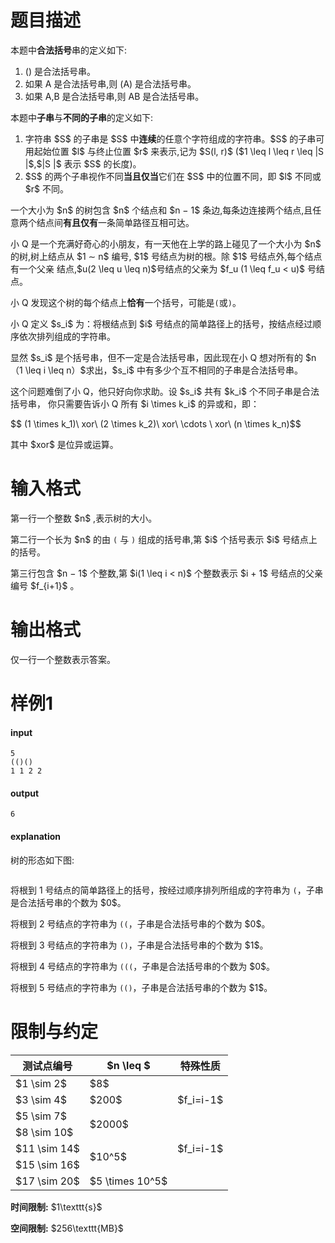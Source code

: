 # 题目描述

<p>本题中<strong>合法括号</strong>串的定义如下:</p>
<ol><li>() 是合法括号串。</li>
<li>如果 A 是合法括号串,则 (A) 是合法括号串。</li>
<li>如果 A,B 是合法括号串,则 AB 是合法括号串。</li>
</ol><p>本题中<strong>子串</strong>与<strong>不同的子串</strong>的定义如下:</p>
<ol><li>字符串 $S$ 的子串是 $S$ 中<strong>连续</strong>的任意个字符组成的字符串。$S$ 的子串可用起始位置 $l$ 与终止位置 $r$ 来表示,记为 $S(l, r)$ ($1 \leq l \leq r \leq |S |$,$|S |$ 表示 $S$ 的长度)。</li>
<li>$S$ 的两个子串视作不同<strong>当且仅当</strong>它们在 $S$ 中的位置不同，即 $l$ 不同或 $r$ 不同。</li>
</ol><p>一个大小为 $n$ 的树包含 $n$ 个结点和 $n − 1$ 条边,每条边连接两个结点,且任意两个结点间<strong>有且仅有</strong>一条简单路径互相可达。</p>
<p>小 Q 是一个充满好奇心的小朋友，有一天他在上学的路上碰见了一个大小为 $n$ 的树,树上结点从 $1 ∼ n$ 编号, $1$ 号结点为树的根。除 $1$ 号结点外,每个结点有一个父亲
结点,$u(2 \leq  u \leq n)$号结点的父亲为 $f_u (1 \leq f_u &lt; u)$ 号结点。</p>
<p>小 Q 发现这个树的每个结点上<strong>恰有</strong>一个括号，可能是<code>(</code>或<code>)</code>。</p>
<p>小 Q 定义 $s_i$ 为：将根结点到 $i$ 号结点的简单路径上的括号，按结点经过顺序依次排列组成的字符串。</p>
<p>显然 $s_i$ 是个括号串，但不一定是合法括号串，因此现在小 Q 想对所有的 $n（1 \leq i \leq n）$求出，$s_i$ 中有多少个互不相同的子串是合法括号串。</p>
<p>这个问题难倒了小 Q，他只好向你求助。设 $s_i$ 共有 $k_i$ 个不同子串是合法括号串， 你只需要告诉小 Q 所有 $i \times k_i$ 的异或和，即：</p>
<p>$$ (1 \times k_1)\ xor\ (2 \times k_2)\ xor\ \cdots \ xor\ (n \times k_n)$$</p>
<p>其中 $xor$ 是位异或运算。</p>

# 输入格式


<p>第一行一个整数 $n$ ,表示树的大小。</p>
<p>第二行一个长为 $n$ 的由 <code>(</code> 与 <code>)</code> 组成的括号串,第 $i$ 个括号表示 $i$ 号结点上的括号。</p>
<p>第三行包含 $n − 1$ 个整数,第 $i(1 \leq i &lt; n)$ 个整数表示 $i + 1$ 号结点的父亲编号 $f_{i+1}$ 。</p>

# 输出格式


<p>仅一行一个整数表示答案。</p>

# 样例1


<h4>input</h4>
<pre><code class="sh_plain">5
(()()
1 1 2 2</code></pre>
<h4>output</h4>
<pre><code class="sh_plain">6</code></pre>
<h4>explanation</h4>
<p>树的形态如下图:</p>
<p><img src="/source/uoj/489/img/aHR0cHM6Ly9pLmxvbGkubmV0LzIwMTkvMTEvMTkvcWxlZ3hEbkticzY1OTJWLnBuZw==.png" alt=""/></p>
<p>将根到 1 号结点的简单路径上的括号，按经过顺序排列所组成的字符串为 <code>(</code>，子串是合法括号串的个数为 $0$。</p>
<p>将根到 2 号结点的字符串为 <code>((</code>，子串是合法括号串的个数为 $0$。</p>
<p>将根到 3 号结点的字符串为 <code>()</code>，子串是合法括号串的个数为 $1$。</p>
<p>将根到 4 号结点的字符串为 <code>(((</code>，子串是合法括号串的个数为 $0$。</p>
<p>将根到 5 号结点的字符串为 <code>(()</code>，子串是合法括号串的个数为 $1$。</p>

# 限制与约定


<div class="table-responsive">
    <table class="table table-bordered table-text-center table-vertical-middle"><thead><tr><th>测试点编号</th><th>$n \leq $</th><th>特殊性质</th></tr></thead><tbody><tr><td>$1 \sim 2$</td><td>$8$</td><td rowspan="3">$f_i=i-1$</td></tr><tr><td>$3 \sim 4$</td><td>$200$</td></tr><tr><td>$5 \sim 7$</td><td rowspan="2">$2000$</td></tr><tr><td>$8 \sim 10$</td><td></td></tr><tr><td>$11 \sim 14$</td><td rowspan="2">$10^5$</td><td>$f_i=i-1$</td></tr><tr><td>$15 \sim 16$</td><td rowspan="2"></td></tr><tr><td>$17 \sim 20$</td><td>$5 \times 10^5$</td></tr></tbody></table></div>

<p><strong>时间限制:</strong> $1\texttt{s}$</p>
<p><strong>空间限制:</strong> $256\texttt{MB}$</p>

